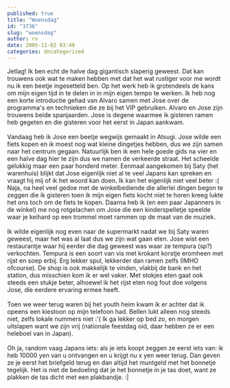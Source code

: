 ```yaml
---
published: true
title: "Woensdag"
id: "3736"
slug: "woensdag"
author: rv
date: 2005-11-02 03:49
categories: Uncategorized
---
```

Jetlag! Ik ben echt de halve dag gigantisch slaperig geweest. Dat kan trouwens ook wat te maken hebben met dat het wat rustiger voor me wordt nu ik een beetje ingesetteld ben. Op het werk heb ik grotendeels de kans om mijn eigen tijd in te delen in in mijn eigen tempo te werken. Ik heb nog een korte introductie gehad van Alvaro samen met Jose over de programma's en technieken die ze bij het VIP gebruiken. Alvaro en Jose zijn trouwens beide spanjaarden. Jose is degene waarmee ik gisteren ramen heb gegeten en die gisteren voor het eerst in Japan aankwam.<br /><br />Vandaag heb ik Jose een beetje wegwijs gemaakt in Atsugi. Jose wilde een fiets kopen en ik moest nog wat kleine dingetjes hebben, dus we zijn samen naar het centrum gegaan. Natuurlijk ben ik een hele goede gids na vier en een halve dag hier te zijn dus we namen de verkeerde straat. Het scheelde gelukkig maar een paar honderd meter. Eenmaal aangekomen bij Saty (het warenhuis) blijkt dat Jose eigenlijk niet al te veel Japans kan spreken en vraagt hij mij of ik het woord kan doen. Ik kan het eigenlijk niet veel beter :( Naja, na heel veel gedoe met de winkelbediende die allerlei dingen begon te zeggen die ik gisteren toen ik mijn eigen fiets kocht niet te horen kreeg lukte het ons toch om de fiets te kopen. Daarna heb ik (en een paar Japanners in de winkel) me nog rotgelachen om Jose die een kinderspelletje speelde waar je keihard op een trommel moet rammen op de maat van de muziek.<br /><br />Ik wilde eigenlijk nog even naar de supermarkt nadat we bij Saty waren geweest, maar het was al laat dus we zijn wat gaan eten. Jose wist een restaurantje waar hij eerder die dag geweest was waar ze tempura (sp?) verkochten. Tempura is een soort van vis met krokant korstje eromheen met rijst en soep erbij. Erg lekker spul, lekkerder dan ramen zelfs (IMHO ofcourse). De shop is ook makkelijk te vinden, vlakbij de bank en het station, dus misschien kom ik er wel vaker. Met stokjes eten gaat ook steeds een stukje beter, alhoewel ik het rijst eten nog fout doe volgens Jose, die eerdere ervaring ermee heeft.<br /><br />Toen we weer terug waren bij het youth heim kwam ik er achter dat ik opeens een kiestoon op mijn telefoon had. Bellen lukt alleen nog steeds niet, zelfs lokale nummers niet :'( Ik ga lekker op bed zo, en morgen uitslapen want we zijn vrij (nationale feestdag oid, daar hebben ze er een heleboel van in Japan).<br /><br />Oh ja, random vaag Japans iets: als je iets koopt zeggen ze eerst iets van: ik heb 10000 yen van u ontvangen en u krijgt nu x yen weer terug. Dan geven ze je eerst het briefgeld terug en dan altijd het muntgeld met het bonnetje tegelijk. Het is niet de bedoeling dat je het bonnetje in je tas doet, want ze plakken de tas dicht met een plakbandje. :|